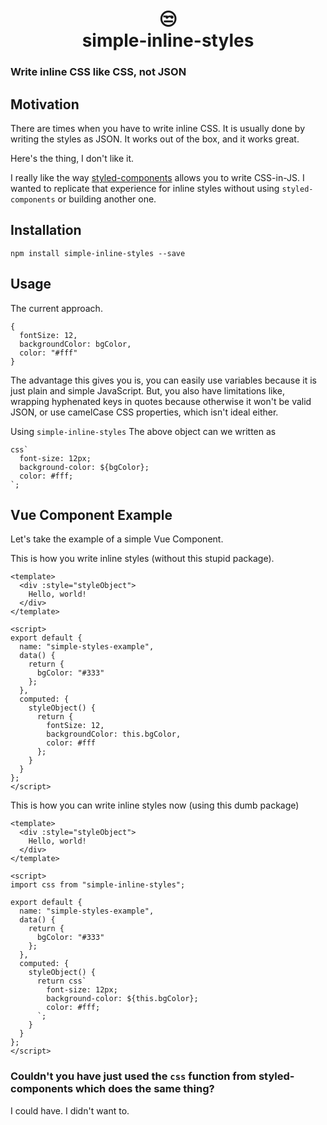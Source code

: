<h1>
  <center>
    😒
    <br/>
    simple-inline-styles
  </center>
</h1>

### Write inline CSS like CSS, not JSON

## Motivation

There are times when you have to write inline CSS. It is usually done by writing the styles as JSON. It works out of the box, and it works great.

Here's the thing, I don't like it.

I really like the way [styled-components](https://styled-components.com) allows you to write CSS-in-JS. I wanted to replicate that experience for inline styles without using `styled-components` or building another one.

## Installation

```
npm install simple-inline-styles --save
```

## Usage

The current approach.

```
{
  fontSize: 12,
  backgroundColor: bgColor,
  color: "#fff"
}
```

The advantage this gives you is, you can easily use variables because it is just plain and simple JavaScript. But, you also have limitations like, wrapping hyphenated keys in quotes because otherwise it won't be valid JSON, or use camelCase CSS properties, which isn't ideal either.

Using `simple-inline-styles` The above object can we written as

```
css`
  font-size: 12px;
  background-color: ${bgColor};
  color: #fff;
`;
```

## Vue Component Example

Let's take the example of a simple Vue Component. 

This is how you write inline styles (without this stupid package).

```
<template>
  <div :style="styleObject">
    Hello, world!
  </div>
</template>

<script>
export default {
  name: "simple-styles-example",
  data() {
    return {
      bgColor: "#333"
    };
  },
  computed: {
    styleObject() {
      return {
        fontSize: 12,
        backgroundColor: this.bgColor,
        color: #fff
      };
    }
  }
};
</script>
```

This is how you can write inline styles now (using this dumb package)

```
<template>
  <div :style="styleObject">
    Hello, world!
  </div>
</template>

<script>
import css from "simple-inline-styles";

export default {
  name: "simple-styles-example",
  data() {
    return {
      bgColor: "#333"
    };
  },
  computed: {
    styleObject() {
      return css`
        font-size: 12px;
        background-color: ${this.bgColor};
        color: #fff;
      `;
    }
  }
};
</script>
```

### Couldn't you have just used the `css` function from styled-components which does the same thing?

I could have. I didn't want to.
